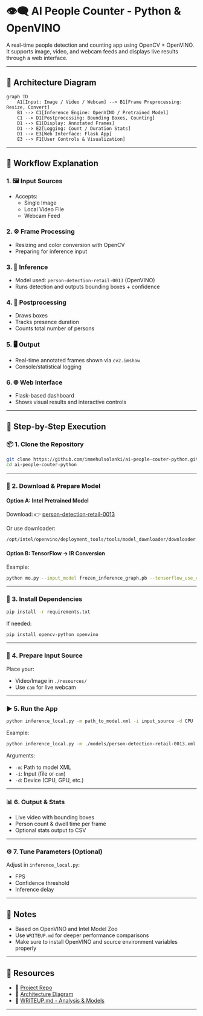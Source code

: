 # 👁️‍🗨️ AI People Counter - Python & OpenVINO

A real-time people detection and counting app using OpenCV + OpenVINO. It supports image, video, and webcam feeds and displays live results through a web interface.

---

## 🧠 Architecture Diagram

```mermaid
graph TD
    A1[Input: Image / Video / Webcam] --> B1[Frame Preprocessing: Resize, Convert]
    B1 --> C1[Inference Engine: OpenVINO / Pretrained Model]
    C1 --> D1[Postprocessing: Bounding Boxes, Counting]
    D1 --> E1[Display: Annotated Frames]
    D1 --> E2[Logging: Count / Duration Stats]
    D1 --> E3[Web Interface: Flask App]
    E3 --> F1[User Controls & Visualization]
```

---

## 🔄 Workflow Explanation

### 1. 🖼️ Input Sources
- Accepts:
  - Single Image
  - Local Video File
  - Webcam Feed

### 2. ⚙️ Frame Processing
- Resizing and color conversion with OpenCV
- Preparing for inference input

### 3. 🧠 Inference
- Model used: `person-detection-retail-0013` (OpenVINO)
- Runs detection and outputs bounding boxes + confidence

### 4. 🧮 Postprocessing
- Draws boxes
- Tracks presence duration
- Counts total number of persons

### 5. 🖥️ Output
- Real-time annotated frames shown via `cv2.imshow`
- Console/statistical logging

### 6. 🌐 Web Interface
- Flask-based dashboard
- Shows visual results and interactive controls

---

## 🚀 Step-by-Step Execution

### 📦 1. Clone the Repository

```bash
git clone https://github.com/immehulsolanki/ai-people-couter-python.git
cd ai-people-couter-python
```

---

### 🧠 2. Download & Prepare Model

#### Option A: Intel Pretrained Model

Download:
👉 [person-detection-retail-0013](https://docs.openvino.ai/latest/omz_models_model_person_detection_retail_0013.html)

Or use downloader:

```bash
/opt/intel/openvino/deployment_tools/tools/model_downloader/downloader.py --name person-detection-retail-0013
```

#### Option B: TensorFlow → IR Conversion

Example:

```bash
python mo.py --input_model frozen_inference_graph.pb --tensorflow_use_custom_operations_config ssd_v2_support.json --input_shape [1,300,300,3] --reverse_input_channels
```

---

### 🔧 3. Install Dependencies

```bash
pip install -r requirements.txt
```

If needed:

```bash
pip install opencv-python openvino
```

---

### 📁 4. Prepare Input Source

Place your:
- Video/Image in `./resources/`
- Use `cam` for live webcam

---

### ▶️ 5. Run the App

```bash
python inference_local.py -m path_to_model.xml -i input_source -d CPU
```

Example:

```bash
python inference_local.py -m ./models/person-detection-retail-0013.xml -i ./resources/video.mp4 -d CPU
```

Arguments:
- `-m`: Path to model XML
- `-i`: Input (file or `cam`)
- `-d`: Device (CPU, GPU, etc.)

---

### 📊 6. Output & Stats

- Live video with bounding boxes
- Person count & dwell time per frame
- Optional stats output to CSV

---

### ⚙️ 7. Tune Parameters (Optional)

Adjust in `inference_local.py`:
- FPS
- Confidence threshold
- Inference delay

---

## 📌 Notes

- Based on OpenVINO and Intel Model Zoo
- Use `WRITEUP.md` for deeper performance comparisons
- Make sure to install OpenVINO and source environment variables properly

---

## 📎 Resources

- 🔗 [Project Repo](https://github.com/immehulsolanki/ai-people-couter-python)
- 📄 [Architecture Diagram](https://github.com/immehulsolanki/ai-people-couter-python/blob/master/resources/images/arch_diagram.png)
- 📃 [WRITEUP.md - Analysis & Models](https://github.com/immehulsolanki/ai-people-couter-python/blob/master/WRITEUP.md)

---
